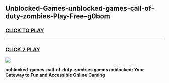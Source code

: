 
## Unblocked-Games-unblocked-games-call-of-duty-zombies-Play-Free-g0bom
<h3>
<a href="https://premium76.site?title=unblocked-games-call-of-duty-zombies&ref=18A1">CLICK TO PLAY</a></h3>
<hr>

<h3>
<a href="https://premium76.site?title=unblocked-games-call-of-duty-zombies&ref=18A1">CLICK 2 PLAY</a>
  
</h3>

<a href="https://premium76.site?title=unblocked-games-call-of-duty-zombies&ref=18A1"><img src="https://clearcache.store/games.png"></a>


**unblocked-games-call-of-duty-zombies games unblocked: Your Gateway to Fun and Accessible Online Gaming**
